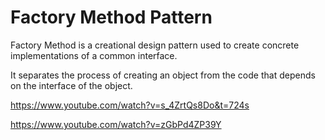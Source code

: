 # Factory Method Pattern

Factory Method is a creational design pattern used to create concrete implementations of a common interface.

It separates the process of creating an object from the code that depends on the interface of the object.

https://www.youtube.com/watch?v=s_4ZrtQs8Do&t=724s

https://www.youtube.com/watch?v=zGbPd4ZP39Y